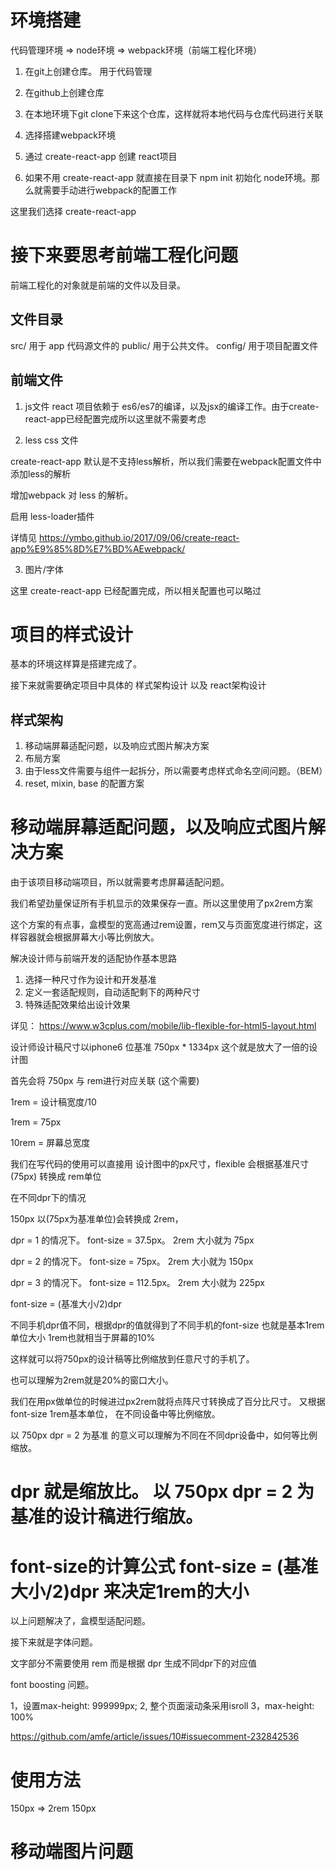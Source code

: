 环境搭建
========
代码管理环境 => node环境 => webpack环境（前端工程化环境）


1. 在git上创建仓库。
  用于代码管理
  1. 在github上创建仓库
  2. 在本地环境下git clone下来这个仓库，这样就将本地代码与仓库代码进行关联

2. 选择搭建webpack环境

  1. 通过 create-react-app 创建 react项目
  2. 如果不用 create-react-app 就直接在目录下 npm init 初始化 node环境。那么就需要手动进行webpack的配置工作

这里我们选择 create-react-app


接下来要思考前端工程化问题
==========================

前端工程化的对象就是前端的文件以及目录。

文件目录
--------
src/       用于 app 代码源文件的
public/    用于公共文件。
config/    用于项目配置文件


前端文件
--------
1. js文件
  react 项目依赖于 es6/es7的编译，以及jsx的编译工作。由于create-react-app已经配置完成所以这里就不需要考虑

2. less css 文件

  create-react-app 默认是不支持less解析，所以我们需要在webpack配置文件中添加less的解析

  增加webpack 对 less 的解析。

  启用 less-loader插件

  详情见 https://ymbo.github.io/2017/09/06/create-react-app%E9%85%8D%E7%BD%AEwebpack/



3. 图片/字体

  这里 create-react-app 已经配置完成，所以相关配置也可以略过


项目的样式设计
==============

基本的环境这样算是搭建完成了。

接下来就需要确定项目中具体的 样式架构设计 以及 react架构设计

样式架构
--------

1. 移动端屏幕适配问题，以及响应式图片解决方案
2. 布局方案
3. 由于less文件需要与组件一起拆分，所以需要考虑样式命名空间问题。（BEM）
4. reset, mixin, base 的配置方案


移动端屏幕适配问题，以及响应式图片解决方案
==========================================

由于该项目移动端项目，所以就需要考虑屏幕适配问题。

我们希望劲量保证所有手机显示的效果保存一直。所以这里使用了px2rem方案

这个方案的有点事，盒模型的宽高通过rem设置，rem又与页面宽度进行绑定，这样容器就会根据屏幕大小等比例放大。


解决设计师与前端开发的适配协作基本思路

1. 选择一种尺寸作为设计和开发基准
2. 定义一套适配规则，自动适配剩下的两种尺寸
3. 特殊适配效果给出设计效果

详见： https://www.w3cplus.com/mobile/lib-flexible-for-html5-layout.html


设计师设计稿尺寸以iphone6 位基准 750px * 1334px 这个就是放大了一倍的设计图

首先会将 750px 与 rem进行对应关联 (这个需要)

1rem = 设计稿宽度/10

1rem = 75px

10rem = 屏幕总宽度

我们在写代码的使用可以直接用 设计图中的px尺寸，flexible 会根据基准尺寸(75px) 转换成 rem单位

在不同dpr下的情况

150px 以(75px为基准单位)会转换成 2rem， 

dpr = 1 的情况下。 font-size = 37.5px。  2rem 大小就为 75px

dpr = 2 的情况下。 font-size = 75px。    2rem 大小就为 150px

dpr = 3 的情况下。 font-size = 112.5px。 2rem 大小就为 225px


font-size = (基准大小/2)dpr

不同手机dpr值不同，根据dpr的值就得到了不同手机的font-size  也就是基本1rem单位大小 
1rem也就相当于屏幕的10%

这样就可以将750px的设计稿等比例缩放到任意尺寸的手机了。

也可以理解为2rem就是20%的窗口大小。


我们在用px做单位的时候进过px2rem就将点阵尺寸转换成了百分比尺寸。 又根据 font-size 1rem基本单位，
在不同设备中等比例缩放。

以 750px dpr = 2 为基准 的意义可以理解为不同在不同dpr设备中，如何等比例缩放。

dpr 就是缩放比。 以 750px dpr = 2 为基准的设计稿进行缩放。
=========================================================

font-size的计算公式 font-size = (基准大小/2)dpr 来决定1rem的大小
================================================================


以上问题解决了，盒模型适配问题。

接下来就是字体问题。

文字部分不需要使用 rem 而是根据 dpr 生成不同dpr下的对应值

font boosting 问题。

1，设置max-height: 999999px;
2, 整个页面滚动条采用isroll
3，max-height: 100% 

https://github.com/amfe/article/issues/10#issuecomment-232842536


使用方法
========
150px => 2rem
150px

移动端图片问题
==============